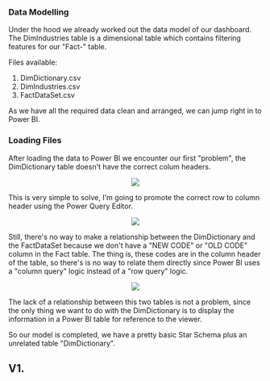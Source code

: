 ### Data Modelling

Under the hood we already worked out the data model of our dashboard. The DimIndustries table is a dimensional table which contains filtering features for our "Fact-" table. 

Files available:

1. DimDictionary.csv
2. DimIndustries.csv
3. FactDataSet.csv

As we have all the required data clean and arranged, we can jump right in to Power BI.

### Loading Files

After loading the data to Power BI we encounter our first "problem", the DimDictionary table doesn't have the correct colum headers. 

<div align="center">
    <img src="https://i.ibb.co/1L9KqHN/1-PBI.png">
</div>

This is very simple to solve, I'm going to promote the correct row to column header using the Power Query Editor.

<div align="center">
    <img src="https://i.ibb.co/CvNhxB9/2-PBI.png">
</div>

Still, there's no way to make a relationship between the DimDictionary and the FactDataSet because we don't have a "NEW CODE" or "OLD CODE" column in the Fact table. The thing is, these codes are in the column header of the table, so there's is no way to relate them directly since Power BI uses a "column query" logic instead of a "row query" logic.

<div align="center">
    <img src="https://i.ibb.co/nB52VHQ/4-PBI.png">
</div>

The lack of a relationship between this two tables is not a problem, since the only thing we want to do with the DimDictionary is to display the information in a Power BI table for reference to the viewer. 

So our model is completed, we have a pretty basic Star Schema plus an unrelated table "DimDictionary".

V1.
----------------------------------------
